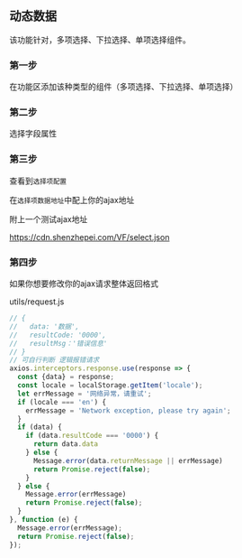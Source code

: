 ## 动态数据
该功能针对，多项选择、下拉选择、单项选择组件。

### 第一步
在功能区添加该种类型的组件（多项选择、下拉选择、单项选择）

### 第二步
选择字段属性

### 第三步
查看到`选择项配置`

在`选择项数据地址`中配上你的ajax地址

附上一个测试ajax地址

https://cdn.shenzhepei.com/VF/select.json

### 第四步
如果你想要修改你的ajax请求整体返回格式

utils/request.js

```javascript
// {
//   data: '数据',
//   resultCode: '0000',
//   resultMsg：'错误信息'
// }
// 可自行判断 逻辑报错请求
axios.interceptors.response.use(response => {
  const {data} = response;
  const locale = localStorage.getItem('locale');
  let errMessage = '网络异常，请重试';
  if (locale === 'en') {
    errMessage = 'Network exception, please try again';
  }
  if (data) {
    if (data.resultCode === '0000') {
      return data.data
    } else {
      Message.error(data.returnMessage || errMessage)
      return Promise.reject(false);
    }
  } else {
    Message.error(errMessage)
    return Promise.reject(false);
  }
}, function (e) {
  Message.error(errMessage);
  return Promise.reject(false);
});
```


